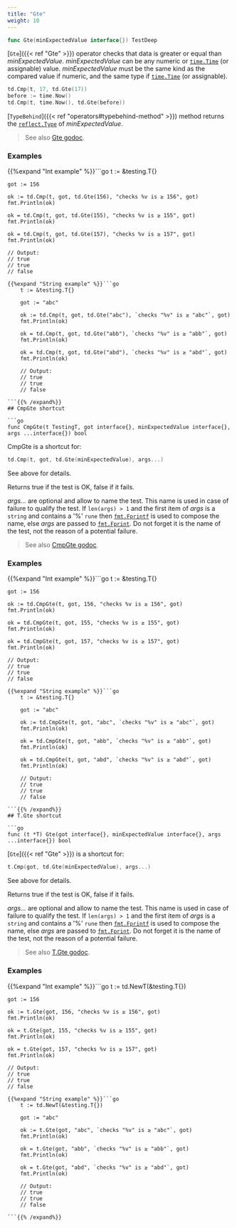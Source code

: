 ```yaml
---
title: "Gte"
weight: 10
---
```


```go
func Gte(minExpectedValue interface{}) TestDeep
```

[`Gte`]({{< ref "Gte" >}}) operator checks that data is greater or equal than
*minExpectedValue*. *minExpectedValue* can be any numeric or
[`time.Time`](https://golang.org/pkg/time/#Time) (or assignable) value. *minExpectedValue* must be the
same kind as the compared value if numeric, and the same type if
[`time.Time`](https://golang.org/pkg/time/#Time) (or assignable).

```go
td.Cmp(t, 17, td.Gte(17))
before := time.Now()
td.Cmp(t, time.Now(), td.Gte(before))
```

[`TypeBehind`]({{< ref "operators#typebehind-method" >}}) method returns the [`reflect.Type`](https://golang.org/pkg/reflect/#Type) of *minExpectedValue*.


> See also [<i class='fas fa-book'></i> Gte godoc](https://godoc.org/github.com/maxatome/go-testdeep/td#Gte).

### Examples

{{%expand "Int example" %}}```go
	t := &testing.T{}

	got := 156

	ok := td.Cmp(t, got, td.Gte(156), "checks %v is ≥ 156", got)
	fmt.Println(ok)

	ok = td.Cmp(t, got, td.Gte(155), "checks %v is ≥ 155", got)
	fmt.Println(ok)

	ok = td.Cmp(t, got, td.Gte(157), "checks %v is ≥ 157", got)
	fmt.Println(ok)

	// Output:
	// true
	// true
	// false

```{{% /expand%}}
{{%expand "String example" %}}```go
	t := &testing.T{}

	got := "abc"

	ok := td.Cmp(t, got, td.Gte("abc"), `checks "%v" is ≥ "abc"`, got)
	fmt.Println(ok)

	ok = td.Cmp(t, got, td.Gte("abb"), `checks "%v" is ≥ "abb"`, got)
	fmt.Println(ok)

	ok = td.Cmp(t, got, td.Gte("abd"), `checks "%v" is ≥ "abd"`, got)
	fmt.Println(ok)

	// Output:
	// true
	// true
	// false

```{{% /expand%}}
## CmpGte shortcut

```go
func CmpGte(t TestingT, got interface{}, minExpectedValue interface{}, args ...interface{}) bool
```

CmpGte is a shortcut for:

```go
td.Cmp(t, got, td.Gte(minExpectedValue), args...)
```

See above for details.

Returns true if the test is OK, false if it fails.

*args...* are optional and allow to name the test. This name is
used in case of failure to qualify the test. If `len(args) > 1` and
the first item of *args* is a `string` and contains a '%' `rune` then
[`fmt.Fprintf`](https://golang.org/pkg/fmt/#Fprintf) is used to compose the name, else *args* are passed to
[`fmt.Fprint`](https://golang.org/pkg/fmt/#Fprint). Do not forget it is the name of the test, not the
reason of a potential failure.


> See also [<i class='fas fa-book'></i> CmpGte godoc](https://godoc.org/github.com/maxatome/go-testdeep/td#CmpGte).

### Examples

{{%expand "Int example" %}}```go
	t := &testing.T{}

	got := 156

	ok := td.CmpGte(t, got, 156, "checks %v is ≥ 156", got)
	fmt.Println(ok)

	ok = td.CmpGte(t, got, 155, "checks %v is ≥ 155", got)
	fmt.Println(ok)

	ok = td.CmpGte(t, got, 157, "checks %v is ≥ 157", got)
	fmt.Println(ok)

	// Output:
	// true
	// true
	// false

```{{% /expand%}}
{{%expand "String example" %}}```go
	t := &testing.T{}

	got := "abc"

	ok := td.CmpGte(t, got, "abc", `checks "%v" is ≥ "abc"`, got)
	fmt.Println(ok)

	ok = td.CmpGte(t, got, "abb", `checks "%v" is ≥ "abb"`, got)
	fmt.Println(ok)

	ok = td.CmpGte(t, got, "abd", `checks "%v" is ≥ "abd"`, got)
	fmt.Println(ok)

	// Output:
	// true
	// true
	// false

```{{% /expand%}}
## T.Gte shortcut

```go
func (t *T) Gte(got interface{}, minExpectedValue interface{}, args ...interface{}) bool
```

[`Gte`]({{< ref "Gte" >}}) is a shortcut for:

```go
t.Cmp(got, td.Gte(minExpectedValue), args...)
```

See above for details.

Returns true if the test is OK, false if it fails.

*args...* are optional and allow to name the test. This name is
used in case of failure to qualify the test. If `len(args) > 1` and
the first item of *args* is a `string` and contains a '%' `rune` then
[`fmt.Fprintf`](https://golang.org/pkg/fmt/#Fprintf) is used to compose the name, else *args* are passed to
[`fmt.Fprint`](https://golang.org/pkg/fmt/#Fprint). Do not forget it is the name of the test, not the
reason of a potential failure.


> See also [<i class='fas fa-book'></i> T.Gte godoc](https://godoc.org/github.com/maxatome/go-testdeep/td#T.Gte).

### Examples

{{%expand "Int example" %}}```go
	t := td.NewT(&testing.T{})

	got := 156

	ok := t.Gte(got, 156, "checks %v is ≥ 156", got)
	fmt.Println(ok)

	ok = t.Gte(got, 155, "checks %v is ≥ 155", got)
	fmt.Println(ok)

	ok = t.Gte(got, 157, "checks %v is ≥ 157", got)
	fmt.Println(ok)

	// Output:
	// true
	// true
	// false

```{{% /expand%}}
{{%expand "String example" %}}```go
	t := td.NewT(&testing.T{})

	got := "abc"

	ok := t.Gte(got, "abc", `checks "%v" is ≥ "abc"`, got)
	fmt.Println(ok)

	ok = t.Gte(got, "abb", `checks "%v" is ≥ "abb"`, got)
	fmt.Println(ok)

	ok = t.Gte(got, "abd", `checks "%v" is ≥ "abd"`, got)
	fmt.Println(ok)

	// Output:
	// true
	// true
	// false

```{{% /expand%}}
